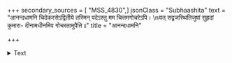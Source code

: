 +++
secondary_sources = [ "MSS_4830",]
jsonClass = "Subhaashita"
text = "आनन्दधामनि चिदेकरसेऽद्वितीये तस्मिन् पदेऽस्तु मम चित्तमगोचरेऽपि।  \nयत् सद्व्रजस्थितिजुषां सुहृदां कुमारा- दीनामधीनमिव गोचरतामुपैति॥"
title = "आनन्दधामनि"

+++

<details><summary>Text</summary>

आनन्दधामनि चिदेकरसेऽद्वितीये तस्मिन् पदेऽस्तु मम चित्तमगोचरेऽपि।  
यत् सद्व्रजस्थितिजुषां सुहृदां कुमारा- दीनामधीनमिव गोचरतामुपैति॥
</details>
